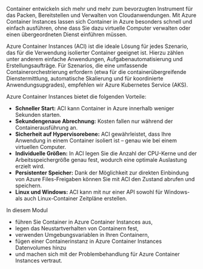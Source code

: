 Container entwickeln sich mehr und mehr zum bevorzugten Instrument für das Packen, Bereitstellen und Verwalten von Cloudanwendungen. Mit Azure Container Instances lassen sich Container in Azure besonders schnell und einfach ausführen, ohne dass Sie dazu virtuelle Computer verwalten oder einen übergeordneten Dienst einführen müssen.

Azure Container Instances (ACI) ist die ideale Lösung für jedes Szenario, das für die Verwendung isolierter Container geeignet ist. Hierzu zählen unter anderem einfache Anwendungen, Aufgabenautomatisierung und Erstellungsaufträge. Für Szenarios, die eine umfassende Containerorchestrierung erfordern (etwa für die containerübergreifende Dienstermittlung, automatische Skalierung und für koordinierte Anwendungsupgrades), empfehlen wir Azure Kubernetes Service (AKS).

Azure Container Instances bietet die folgenden Vorteile:

- **Schneller Start:** ACI kann Container in Azure innerhalb weniger Sekunden starten.
- **Sekundengenaue Abrechnung:** Kosten fallen nur während der Containerausführung an.
- **Sicherheit auf Hypervisorebene:** ACI gewährleistet, dass Ihre Anwendung in einem Container isoliert ist – genau wie bei einem virtuellen Computer.
- **Individuelle Größen:** In ACI legen Sie die Anzahl der CPU-Kerne und der Arbeitsspeichergröße genau fest, wodurch eine optimale Auslastung erzielt wird.
- **Persistenter Speicher:** Dank der Möglichkeit zur direkten Einbindung von Azure Files-Freigaben können Sie mit ACI den Zustand abrufen und speichern.
- **Linux und Windows:** ACI kann mit nur einer API sowohl für Windows- als auch Linux-Container Zeitpläne erstellen.
 
In diesem Modul

- führen Sie Container in Azure Container Instances aus,
- legen das Neustartverhalten von Containern fest,
- verwenden Umgebungsvariablen in Ihren Containern,
- fügen einer Containerinstanz in Azure Container Instances Datenvolumes hinzu
- und machen sich mit der Problembehandlung für Azure Container Instances vertraut.
